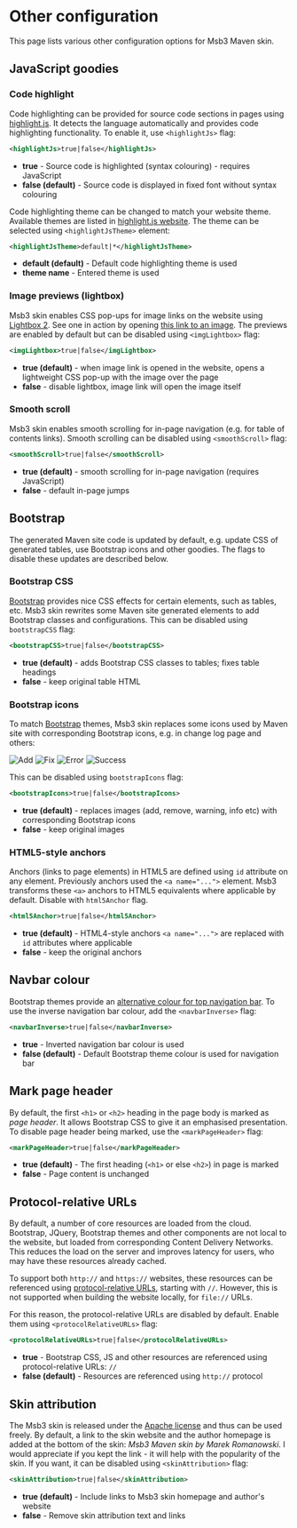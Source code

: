 # Other configuration

This page lists various other configuration options for Msb3 Maven skin.

## JavaScript goodies

### Code highlight

Code highlighting can be provided for source code sections in pages using
[highlight.js][highlight-js]. It detects the language automatically and provides code
highlighting functionality. To enable it, use `<highlightJs>` flag:

```xml
<highlightJs>true|false</highlightJs>
```

-   **true** - Source code is highlighted (syntax colouring) - requires JavaScript
-   **false (default)** - Source code is displayed in fixed font without syntax colouring

Code highlighting theme can be changed to match your website theme. Available themes are listed in
[highlight.js website][highlight-js-themes]. The theme can be selected using `<highlightJsTheme>`
element:

```xml
<highlightJsTheme>default|*</highlightJsTheme>
```

-   **default (default)** - Default code highlighting theme is used
-   **theme name** - Entered theme is used

[highlight-js]: http://softwaremaniacs.org/soft/highlight/en/
[highlight-js-themes]: http://softwaremaniacs.org/media/soft/highlight/test.html#styleswitcher


### Image previews (lightbox)

Msb3 skin enables CSS pop-ups for image links on the website using [Lightbox 2][lightbox].
See one in action by opening [this link to an image][lightbox-test]. The previews are enabled by
default but can be disabled using `<imgLightbox>` flag:

```xml
<imgLightbox>true|false</imgLightbox>
```

-   **true (default)** - when image link is opened in the website, opens a lightweight CSS pop-up
    with the image over the page
-   **false** - disable lightbox, image link will open the image itself

[lightbox]: http://lokeshdhakar.com/projects/lightbox2/
[lightbox-test]: img/snowdon.jpg "Lightbox example - climbing Snowdon in Wales, UK"


### Smooth scroll

Msb3 skin enables smooth scrolling for in-page navigation (e.g. for table of contents links).
Smooth scrolling can be disabled using `<smoothScroll>` flag:

```xml
<smoothScroll>true|false</smoothScroll>
```

-   **true (default)** - smooth scrolling for in-page navigation (requires JavaScript)
-   **false** - default in-page jumps


## Bootstrap

The generated Maven site code is updated by default, e.g. update CSS of generated tables, use
Bootstrap icons and other goodies. The flags to disable these updates are described below.


### Bootstrap CSS

[Bootstrap][bootstrap] provides nice CSS effects for certain elements, such as tables, etc. Msb3
skin rewrites some Maven site generated elements to add Bootstrap classes and configurations.
This can be disabled using `bootstrapCSS` flag:

```xml
<bootstrapCSS>true|false</bootstrapCSS>
```

-   **true (default)** - adds Bootstrap CSS classes to tables; fixes table headings
-   **false** - keep original table HTML

[bootstrap]: http://getbootstrap.com/


### Bootstrap icons

To match [Bootstrap][bootstrap] themes, Msb3 skin replaces some icons used by Maven site with
corresponding Bootstrap icons, e.g. in change log page and others:

![Add](images/add.gif)
![Fix](images/fix.gif)
![Error](images/icon_error_sml.gif)
![Success](images/icon_success_sml.gif)

This can be disabled using `bootstrapIcons` flag:

```xml
<bootstrapIcons>true|false</bootstrapIcons>
```

-   **true (default)** - replaces images (add, remove, warning, info etc) with corresponding
    Bootstrap icons
-   **false** - keep original images


### HTML5-style anchors

Anchors (links to page elements) in HTML5 are defined using `id` attribute on any element.
Previously anchors used the `<a name="...">` element. Msb3 transforms these `<a>` anchors
to HTML5 equivalents where applicable by default. Disable with `html5Anchor` flag.

```xml
<html5Anchor>true|false</html5Anchor>
```

-   **true (default)** - HTML4-style anchors `<a name="...">` are replaced with `id` attributes
    where applicable
-   **false** - keep the original anchors


## Navbar colour

Bootstrap themes provide an [alternative colour for top navigation bar][navbar-inverse].
To use the inverse navigation bar colour, add the `<navbarInverse>` flag:

```xml
<navbarInverse>true|false</navbarInverse>
```

-   **true** - Inverted navigation bar colour is used
-   **false (default)** - Default Bootstrap theme colour is used for navigation bar

[navbar-inverse]: http://getbootstrap.com/components#navbar


## Mark page header

By default, the first `<h1>` or `<h2>` heading in the page body is marked as _page header_.
It allows Bootstrap CSS to give it an emphasised presentation. To disable page header being
marked, use the `<markPageHeader>` flag:

```xml
<markPageHeader>true|false</markPageHeader>
```

-   **true (default)** - The first heading (`<h1>` or else `<h2>`) in page is marked
-   **false** - Page content is unchanged


## Protocol-relative URLs

By default, a number of core resources are loaded from the cloud. Bootstrap, JQuery,
Bootstrap themes and other components are not local to the website, but loaded from
corresponding Content Delivery Networks. This reduces the load on the server and improves
latency for users, who may have these resources already cached.

To support both `http://` and `https://` websites, these resources can be referenced
using [protocol-relative URLs][protocol-url], starting with `//`. However, this is not supported
when building the website locally, for `file://` URLs.

For this reason, the protocol-relative URLs are disabled by default. Enable them using
`<protocolRelativeURLs>` flag:

```xml
<protocolRelativeURLs>true|false</protocolRelativeURLs>
```

-   **true** - Bootstrap CSS, JS and other resources are referenced using protocol-relative
    URLs: `//`
-   **false (default)** - Resources are referenced using `http://` protocol

[protocol-url]: http://paulirish.com/2010/the-protocol-relative-url/


## Skin attribution

The Msb3 skin is released under the [Apache license][apache-license] and thus can be used freely.
By default, a link to the skin website and the author homepage is added at the bottom of the skin:
_Msb3 Maven skin by Marek Romanowski_. I would appreciate if you kept the link - it will help with
the popularity of the skin. If you want, it can be disabled using `<skinAttribution>` flag:

```xml
<skinAttribution>true|false</skinAttribution>
```

-   **true (default)** - Include links to Msb3 skin homepage and author's website
-   **false** - Remove skin attribution text and links

[apache-license]: http://www.apache.org/licenses/LICENSE-2.0
